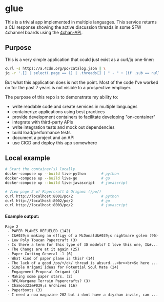 # glue

This is a trivial app implemented in multiple languages. This service returns a CLI response showing the active discussion threads in some SFW 4channel boards using the [4chan-API](https://github.com/4chan/4chan-API). 

## Purpose
This is a very simple application that could just exist as a curl/jq one-liner:
```sh
curl -s https://a.4cdn.org/po/catalog.json | \
jq -r '.[] | select(.page == 1) | .threads[] | " - " + (if .sub == null then .com[:64] else .sub end) + " (\(.replies))"'
```

But what this application does is not the point. Most of the code I've worked on for the past 7 years is not visible to a prospective employer.

The purpose of this repo is to demonstrate my ability to:
- write readable code and create services in multiple languages
- containerize applications using best practices
- provide development containers to facilitate developing "on-container"
- integrate with third-party APIs
- write integration tests and mock out dependencies
- build load/performance tests
- document a project and an API
- use CICD and deploy this app somewhere

## Local example

```sh
# Start the container(s) locally
docker-compose up --build live-python       # python
docker-compose up --build live-go           # go
docker-compose up --build live-javascript   # javascript
```
```sh
# View page 2 of Papercraft & Origami (/po/)
curl http://localhost:8001/po/2             # python
curl http://localhost:8002/po/2             # go
curl http://localhost:8003/po/2             # javascript
```
#### Example output: 
```txt
Page 2
 - PAPER PLANES REFUELED (142)
 - I&#039;m making an effigy of a McDonald&#039;s nightmare golem (96)
 - Low Poly Toucan Papercraft (3)
 - Is there a term for this type of 3D models? I love this one, I&#... (8)
 - The Changs are at it again (25)
 - Paper Cutting General -1 (6)
 - What kind of paper plane is this? (14)
 - The lack of a good /po/+/ck/ thread is absurd...<br><br>So here ... (4)
 - Simple Origami ideas for Potential Soul Mate (24)
 - Engagement Proposal Origami (4)
 - Making some paper stars. (2)
 - RPG/Wargame Terrain Papercrafts? (3)
 - Chamoo323&#039;s Archives (16)
 - Paperboots (3)
 - I need a noa magazine 202 but i dont have a diyzhan invite, can ... (171)
```
